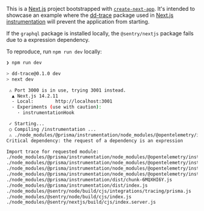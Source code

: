 This is a [Next.js](https://nextjs.org/) project bootstrapped with [`create-next-app`](https://github.com/vercel/next.js/tree/canary/packages/create-next-app). It's intended to showcase an example where the [dd-trace](https://github.com/DataDog/dd-trace-js) package used in [Next.js instrumentation](https://nextjs.org/docs/app/building-your-application/optimizing/instrumentation) will prevent the application from starting.

If the `graphql` package is installed locally, the `@sentry/nextjs` package fails due to a expression dependency.

To reproduce, run `npm run dev` locally:

```sh
❯ npm run dev

> dd-trace@0.1.0 dev
> next dev

 ⚠ Port 3000 is in use, trying 3001 instead.
  ▲ Next.js 14.2.11
  - Local:        http://localhost:3001
  - Experiments (use with caution):
    · instrumentationHook

 ✓ Starting...
 ○ Compiling /instrumentation ...
 ⚠ ./node_modules/@prisma/instrumentation/node_modules/@opentelemetry/instrumentation/build/esm/platform/node/instrumentation.js
Critical dependency: the request of a dependency is an expression

Import trace for requested module:
./node_modules/@prisma/instrumentation/node_modules/@opentelemetry/instrumentation/build/esm/platform/node/instrumentation.js
./node_modules/@prisma/instrumentation/node_modules/@opentelemetry/instrumentation/build/esm/platform/node/index.js
./node_modules/@prisma/instrumentation/node_modules/@opentelemetry/instrumentation/build/esm/platform/index.js
./node_modules/@prisma/instrumentation/node_modules/@opentelemetry/instrumentation/build/esm/index.js
./node_modules/@prisma/instrumentation/dist/chunk-6MQXHI6Y.js
./node_modules/@prisma/instrumentation/dist/index.js
./node_modules/@sentry/node/build/cjs/integrations/tracing/prisma.js
./node_modules/@sentry/node/build/cjs/index.js
./node_modules/@sentry/nextjs/build/cjs/index.server.js
```
